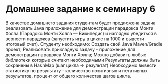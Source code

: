 # Домашнее задание к семинару 6

В качестве домашнего задания студентам будет предложена задача реализовать Java приложение для демонстрации парадокса
Монти Холла (Парадокс Монти Холла — Википедия) и наглядно убедиться в верности парадокса (запустить игру в цикле на 1000
и вывести итоговый счет).
Студенту необходимо:
Создать свой Java Maven/Gradle проект;
Реализовать прикладную задачу - приложение для демонстрации парадокса Монти Холла;
Можно добавить любые библиотеки которые считают необходимыми
Результаты должны быть сохранены в HashMap (шаг цикла -> результат)
Необходимо вывести статистику по результату - количество позитивных и негативных результатов, процент от общего
количества шагов цикла.